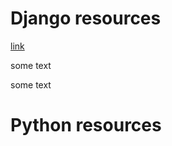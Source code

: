 
# Django resources

[link](#Python_resources )










some text








































some text









# Python resources
